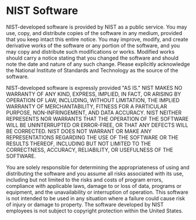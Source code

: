 # NIST Software

NIST-developed software is provided by NIST as a public service. You
may use, copy, and distribute copies of the software in any medium,
provided that you keep intact this entire notice. You may improve,
modify, and create derivative works of the software or any portion of
the software, and you may copy and distribute such modifications or
works. Modified works should carry a notice stating that you changed
the software and should note the date and nature of any such
change. Please explicitly acknowledge the National Institute of
Standards and Technology as the source of the software.

NIST-developed software is expressly provided "AS IS." NIST MAKES NO
WARRANTY OF ANY KIND, EXPRESS, IMPLIED, IN FACT, OR ARISING BY
OPERATION OF LAW, INCLUDING, WITHOUT LIMITATION, THE IMPLIED WARRANTY
OF MERCHANTABILITY, FITNESS FOR A PARTICULAR PURPOSE,
NON-INFRINGEMENT, AND DATA ACCURACY. NIST NEITHER REPRESENTS NOR
WARRANTS THAT THE OPERATION OF THE SOFTWARE WILL BE UNINTERRUPTED OR
ERROR-FREE, OR THAT ANY DEFECTS WILL BE CORRECTED. NIST DOES NOT
WARRANT OR MAKE ANY REPRESENTATIONS REGARDING THE USE OF THE SOFTWARE
OR THE RESULTS THEREOF, INCLUDING BUT NOT LIMITED TO THE CORRECTNESS,
ACCURACY, RELIABILITY, OR USEFULNESS OF THE SOFTWARE.

You are solely responsible for determining the appropriateness of
using and distributing the software and you assume all risks
associated with its use, including but not limited to the risks and
costs of program errors, compliance with applicable laws, damage to or
loss of data, programs or equipment, and the unavailability or
interruption of operation. This software is not intended to be used in
any situation where a failure could cause risk of injury or damage to
property. The software developed by NIST employees is not subject to
copyright protection within the United States.
